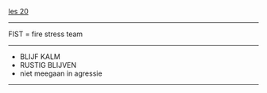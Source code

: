[les 20](https://campusvesta.instructure.com/courses/826/pages/les-20-omgaan-met-agressie?module_item_id=14673)

---

FIST = fire stress team

---

- BLIJF KALM
- RUSTIG BLIJVEN
- niet meegaan in agressie

---

